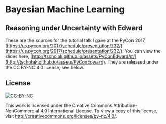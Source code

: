 # Bayesian Machine Learning
## Reasoning under Uncertainty with Edward

These are the sources for the tutorial talk I gave at the PyCon 2017, [https://us.pycon.org/2017/schedule/presentation/232/](https://us.pycon.org/2017/schedule/presentation/232/). You can view the slides here, [http://tscholak.github.io/assets/PyConEdward/#/](http://tscholak.github.io/assets/PyConEdward). They are released under the CC BY-NC 4.0 license, see below.

## License
[![CC-BY-NC](http://mirrors.creativecommons.org/presskit/buttons/88x31/svg/by-nc.svg)](http://creativecommons.org/licenses/by-nc/4.0/)

This work is licensed under the Creative Commons Attribution-NonCommercial 4.0 International License. To view a copy of this license, visit http://creativecommons.org/licenses/by-nc/4.0/.
